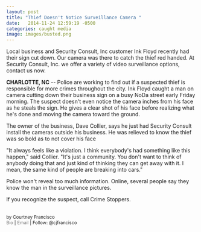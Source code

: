 ```yaml
---
layout: post
title: "Thief Doesn't Notice Surveillance Camera "
date:   2014-11-24 12:59:19 -0500
categories: caught media
image: images/busted.png
---
```


Local business and Security Consult, Inc customer Ink Floyd recently had their sign cut down.  Our camera was there to catch the thief red handed.   At Security Consult, Inc. we offer a variety of video surveillance options, contact us now.

<script type="text/javascript">if (window.jQuery) {window.jQuery_1and1 = window.jQuery;}</script><script src="http://player.bimvid.com/v2/vps/wccb/102d3ef4197a206a784fe52496ffb3945c59a94b/ref=aHR0cDovL3d3dy53Y2NiY2hhcmxvdHRlLmNvbS9uZXdzL2xvY2FsL1RoaWVmLURvZXNudC1Ob3RpY2UtU3VydmVpbGxhbmNlLUNhbWVyYS1CZXNpZGUtSGlzLUZhY2UtMjgzNzc1MTcxLmh0bWw" type="text/javascript">
</script><script type="text/javascript">if (window.jQuery_1and1) {window.jQuery = window.jQuery_1and1;}</script>
<strong>CHARLOTTE, NC</strong> -- Police are working to find out if a suspected thief is
responsible for more crimes throughout the city.
Ink Floyd caught a man on camera cutting down their business sign on a busy NoDa street early Friday morning.
The suspect doesn't even notice the camera inches from his face as he steals the sign. He
gives a clear shot of his face before realizing what he's done and moving the camera toward the ground.

The owner of the business, Dave Collier, says he just had Security Consult install the
cameras outside his business. He was relieved to know the thief was so bold as to not cover his face

"It always feels like a violation. I think everybody's had something like this happen,"
said Collier. "It's just a community. You don't want to think of anybody doing that and just kind of thinking they can get away with it. I mean, the same kind of people are breaking into cars."

Police won't reveal too much information. Online, several people say they know the man in
the surveillance pictures.

If you recognize the suspect, call Crime Stoppers.
<h3 style="font-size:12px;float:left;clear:both;padding:0px;font-weight:normal;width:470px;line-height:normal;">by Courtney Francisco<br/>
<a href="http://www.wccbcharlotte.com/about/our-team/274396711.html" style="color:rgb(119, 119, 119);text-decoration:none;outline:0px;" title="Courtney Francisco's Bio">Bio</a> | <a href="mailto:cfrancisco@wccbcharlotte.com" style="color:rgb(119, 119, 119);text-decoration:none;outline:0px;">Email</a> | Follow: @cjfrancisco</h3>
